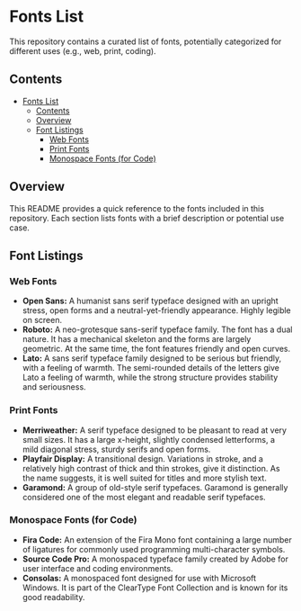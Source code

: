 # Fonts List

This repository contains a curated list of fonts, potentially categorized for different uses (e.g., web, print, coding).

## Contents

- [Fonts List](#fonts-list)
  - [Contents](#contents)
  - [Overview](#overview)
  - [Font Listings](#font-listings)
    - [Web Fonts](#web-fonts)
    - [Print Fonts](#print-fonts)
    - [Monospace Fonts (for Code)](#monospace-fonts-for-code)

## Overview

This README provides a quick reference to the fonts included in this repository. Each section lists fonts with a brief description or potential use case.

## Font Listings

### Web Fonts

* **Open Sans:** A humanist sans serif typeface designed with an upright stress, open forms and a neutral-yet-friendly appearance. Highly legible on screen.
* **Roboto:** A neo-grotesque sans-serif typeface family. The font has a dual nature. It has a mechanical skeleton and the forms are largely geometric. At the same time, the font features friendly and open curves.
* **Lato:** A sans serif typeface family designed to be serious but friendly, with a feeling of warmth. The semi-rounded details of the letters give Lato a feeling of warmth, while the strong structure provides stability and seriousness.

### Print Fonts

* **Merriweather:** A serif typeface designed to be pleasant to read at very small sizes. It has a large x-height, slightly condensed letterforms, a mild diagonal stress, sturdy serifs and open forms.
* **Playfair Display:** A transitional design. Variations in stroke, and a relatively high contrast of thick and thin strokes, give it distinction. As the name suggests, it is well suited for titles and more stylish text.
* **Garamond:** A group of old-style serif typefaces. Garamond is generally considered one of the most elegant and readable serif typefaces.

### Monospace Fonts (for Code)

* **Fira Code:** An extension of the Fira Mono font containing a large number of ligatures for commonly used programming multi-character symbols.
* **Source Code Pro:** A monospaced typeface family created by Adobe for user interface and coding environments.
* **Consolas:** A monospaced font designed for use with Microsoft Windows. It is part of the ClearType Font Collection and is known for its good readability.



